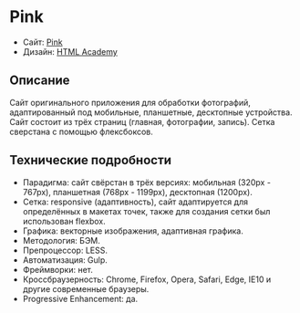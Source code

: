 # Pink

* Сайт: [Pink](https://5rhm5.gitlab.io/pink/)
* Дизайн: [HTML Academy](https://htmlacademy.ru/)


## Описание

Сайт оригинального приложения для обработки фотографий, адаптированный под мобильные, планшетные, десктопные устройства. Сайт состоит из трёх страниц (главная, фотографии, запись). Сетка сверстана с помощью флексбоксов.

## Технические подробности

* Парадигма: сайт свёрстан в трёх версиях: мобильная (320px - 767px), планшетная (768px - 1199px), десктопная (1200px).
* Сетка: responsive (адаптивность), сайт адаптируется для определённых в макетах точек, также для создания сетки был использован flexbox.
* Графика: векторные изображения, адаптивная графика.
* Методология: БЭМ.
* Препроцессор: LESS.
* Автоматизация: Gulp.
* Фреймворки: нет.
* Кроссбраузерность: Chrome, Firefox, Opera, Safari, Edge, IE10 и другие современные браузеры.
* Progressive Enhancement: да.
